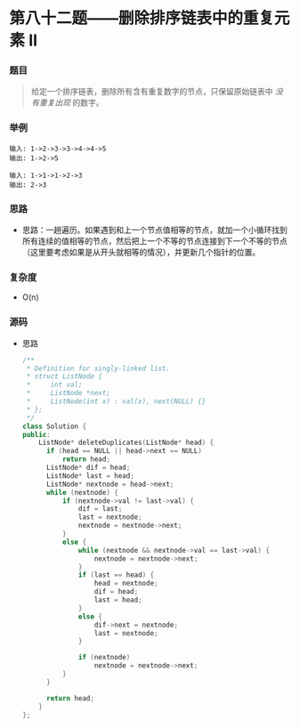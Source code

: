 # 第八十二题——删除排序链表中的重复元素 II

### 题目

> 给定一个排序链表，删除所有含有重复数字的节点，只保留原始链表中 *没有重复出现* 的数字。

### 举例

```
输入: 1->2->3->3->4->4->5
输出: 1->2->5

输入: 1->1->1->2->3
输出: 2->3
```

### 思路

* 思路：一趟遍历。如果遇到和上一个节点值相等的节点，就加一个小循环找到所有连续的值相等的节点，然后把上一个不等的节点连接到下一个不等的节点（这里要考虑如果是从开头就相等的情况），并更新几个指针的位置。

### 复杂度

- O(n)


### 源码

* 思路

  ```c++
  /**
   * Definition for singly-linked list.
   * struct ListNode {
   *     int val;
   *     ListNode *next;
   *     ListNode(int x) : val(x), next(NULL) {}
   * };
   */
  class Solution {
  public:
      ListNode* deleteDuplicates(ListNode* head) {
   		if (head == NULL || head->next == NULL)
  			return head;
  		ListNode* dif = head;
  		ListNode* last = head;
  		ListNode* nextnode = head->next;
  		while (nextnode) {
  			if (nextnode->val != last->val) {
  				dif = last;
  				last = nextnode;
  				nextnode = nextnode->next;
  			}
  			else {
  				while (nextnode && nextnode->val == last->val) {
  					nextnode = nextnode->next;
  				}
  				if (last == head) {
  					head = nextnode;
  					dif = head;
  					last = head;
  				}
  				else {
  					dif->next = nextnode;
  					last = nextnode;
  				}
  
  				if (nextnode)
  					nextnode = nextnode->next;
  			}
  		}
  
  		return head;       
      }
  };
  ```

